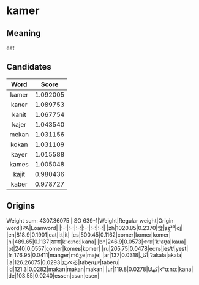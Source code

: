 # kamer

## Meaning

eat

## Candidates

|Word|Score|
|:-:|:-:|
|kamer|1.092005|
|kaner|1.089753|
|kanit|1.067754|
|kajer|1.043540|
|mekan|1.031156|
|kokan|1.031109|
|kayer|1.015588|
|kames|1.005048|
|kajit|0.980436|
|kaber|0.978727|

## Origins

Weight sum: 4307.36075
|ISO 639-1|Weight|Regular weight|Origin word|IPA|Loanword|
|:-:|:-:|:-:|:-:|:-:|:-:|
|zh|1020.85|0.2370|食|ʂʐ̩³⁵|cj|
|en|818.9|0.1901|eat|iːt|it|
|es|500.45|0.1162|comer|komeɾ|komer|
|hi|489.65|0.1137|खाना|kʰɑːnɑː|kana|
|bn|246.9|0.0573|খাওয়া|ˈkʰaʊ̯a|kaua|
|pt|240|0.0557|comer|komeʁ|komer|
|ru|205.75|0.0478|есть|jesʲtʲ|yest|
|fr|176.95|0.0411|manger|mɑ̃ʒe|maje|
|ar|137|0.0318|أكل|ʔakala|akala|
|ja|126.26075|0.0293|たべる|ta̠be̞ɾɯ̟ᵝ|taberu|
|id|121.3|0.0282|makan|makan|makan|
|ur|119.8|0.0278|کھانا|kʰɑːnɑː|kana|
|de|103.55|0.0240|essen|ɛsən|esen|
